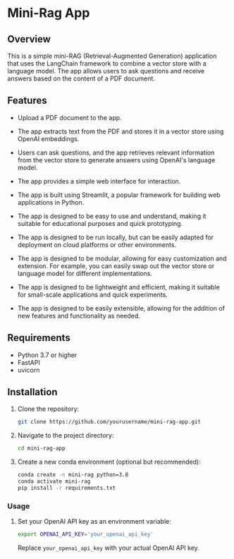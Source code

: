 # Mini-Rag App

## Overview

This is a simple mini-RAG (Retrieval-Augmented Generation) application that uses the LangChain framework to combine a vector store with a language model. The app allows users to ask questions and receive answers based on the content of a PDF document.

## Features

- Upload a PDF document to the app.
- The app extracts text from the PDF and stores it in a vector store using OpenAI embeddings.
- Users can ask questions, and the app retrieves relevant information from the vector store to generate answers using OpenAI's language model.
- The app provides a simple web interface for interaction.
- The app is built using Streamlit, a popular framework for building web applications in Python.
- The app is designed to be easy to use and understand, making it suitable for educational purposes and quick prototyping.
- The app is designed to be run locally, but can be easily adapted for deployment on cloud platforms or other environments.

- The app is designed to be modular, allowing for easy customization and extension. For example, you can easily swap out the vector store or language model for different implementations.
- The app is designed to be lightweight and efficient, making it suitable for small-scale applications and quick experiments.

- The app is designed to be easily extensible, allowing for the addition of new features and functionality as needed.

## Requirements

- Python 3.7 or higher
- FastAPI
- uvicorn

## Installation

1. Clone the repository:
   ```bash
   git clone https://github.com/yourusername/mini-rag-app.git
   ```
2. Navigate to the project directory:
   ```bash
   cd mini-rag-app
   ```
3. Create a new conda environment (optional but recommended):

   ```bash
   conda create -n mini-rag python=3.8
   conda activate mini-rag
   pip install -r requirements.txt
   ```

### Usage

1. Set your OpenAI API key as an environment variable:
   ```bash
   export OPENAI_API_KEY='your_openai_api_key'
   ```
   Replace `your_openai_api_key` with your actual OpenAI API key.
